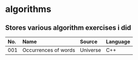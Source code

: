 # algorithms
Stores various algorithm exercises i did
---
|No.|Name|Source|Language|
|:-|:-|:-|:-|
|001|Occurrences of words|Universe|C++|

